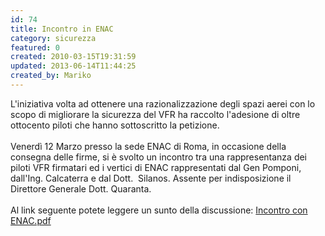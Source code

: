 ```yaml
---
id: 74
title: Incontro in ENAC
category: sicurezza
featured: 0
created: 2010-03-15T19:31:59
updated: 2013-06-14T11:44:25
created_by: Mariko
---
```

<p style="text-align: left;">
 L'iniziativa volta ad ottenere una razionalizzazione degli spazi aerei con lo scopo di migliorare la sicurezza del VFR ha raccolto l'adesione di oltre ottocento piloti che hanno sottoscritto la petizione.
 <br/>
 <br/>
 Venerdì 12 Marzo presso la sede ENAC di Roma, in occasione della consegna delle firme, si è svolto un incontro tra una rappresentanza dei piloti VFR firmatari ed i vertici di ENAC rappresentati dal Gen Pomponi, dall'Ing. Calcaterra e dal Dott.  Silanos. Assente per indisposizione il Direttore Generale Dott. Quaranta.
 <br/>
 <br/>
 Al link seguente potete leggere un sunto della discussione:
 <a href="http://www.galbiaflex.com/mariko/Incontro%20con%20ENAC.pdf" target="_blank">
  Incontro con ENAC.pdf
 </a>
</p>
